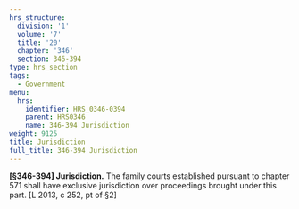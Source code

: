 ```yaml
---
hrs_structure:
  division: '1'
  volume: '7'
  title: '20'
  chapter: '346'
  section: 346-394
type: hrs_section
tags:
  - Government
menu:
  hrs:
    identifier: HRS_0346-0394
    parent: HRS0346
    name: 346-394 Jurisdiction
weight: 9125
title: Jurisdiction
full_title: 346-394 Jurisdiction
---
```

**[§346-394] Jurisdiction.** The family courts established pursuant to chapter 571 shall have exclusive jurisdiction over proceedings brought under this part. [L 2013, c 252, pt of §2]